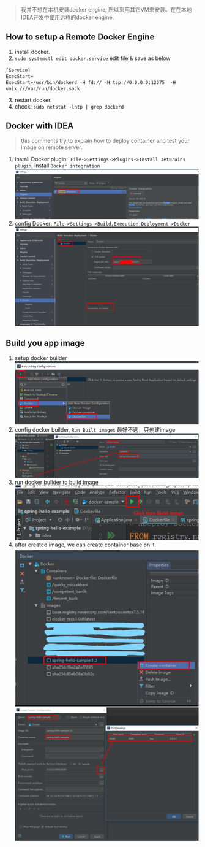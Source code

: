 > 我并不想在本机安装docker engine, 所以采用其它VM来安装。在在本地IDEA开发中使用远程的docker engine.


## How to setup a Remote Docker Engine
1. install docker.
2.  `sudo systemctl edit docker.service`
edit file & save as below
```
[Service]
ExecStart=
ExecStart=/usr/bin/dockerd -H fd:// -H tcp://0.0.0.0:12375  -H unix:///var/run/docker.sock
```
3. restart docker.
4. check:  `sudo netstat -lntp | grep dockerd`

## Docker with IDEA
> this comments try to explain how to deploy container and test your image on remote server.

1. install Docker plugin:` File->Settings->Plugins->Install JetBrains plugin`, install `Docker integration`
![image](./images/docker_plugin.png)
2. config Docker: `File->Settings->Build,Execution,Deployment->Docker`
![image](./images/docker_remote_engine.png)

## Build you app image
1. setup docker builder
![image](./images/docker_builder_setting_1.png)
2. config docker builder, `Run Built images` 最好不选，只创建image
![image](./images/docker_builder_setting_2.png)
3. run docker builder to build image
![image](./images/docker_builder_setting_3.png)
4. after created image, we can create container base on it.
![image](./images/create_container_1.png)
![image](./images/create_container_2.png)